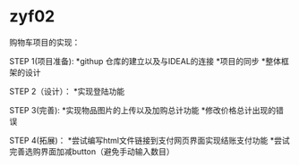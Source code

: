 # zyf02
购物车项目的实现：

STEP 1(项目准备):
*githup 仓库的建立以及与IDEAL的连接 
*项目的同步 
*整体框架的设计


STEP 2（设计）：
*实现登陆功能 


STEP 3(完善): 
*实现物品图片的上传以及加购总计功能
*修改价格总计出现的错误

STEP 4(拓展)：
*尝试编写html文件链接到支付网页界面实现结账支付功能
*尝试完善选购界面加减button（避免手动输入数目）